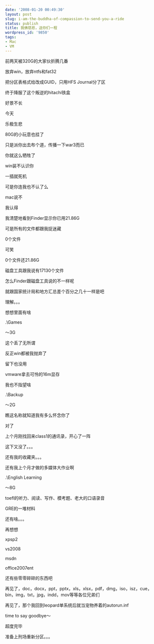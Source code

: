 ```yaml
---
date: '2008-01-20 00:49:30'
layout: post
slug: i-am-the-buddha-of-compassion-to-send-you-a-ride
status: publish
title: 我佛慈悲，送你们一程
wordpress_id: '9850'
tags:
- Mac
- VM
---
```





前两天被320G的大家伙折腾几番




  





放弃win，放弃ntfs和fat32




  





把分区表格式给改成GUID，只用HFS Journal分了区




  





终于降服了这个叛逆的hitachi铁盒




  





好景不长




  





今天




  





乐极生悲




  


80G的小玩意也挂了


  





只是派你出去布个道，传播一下war3而已




  





你就这么牺牲了




  





win装不认识你




  





一插就死机




  





可是你连我也不认了么




  





mac说不




  





我认得




  





我清楚地看到Finder显示你已用21.86G




  





可是所有的文件都跟我捉迷藏




  





0个文件




  





可笑




  





0个文件还21.86G




  





磁盘工具跟我说有17130个文件




  





怎么Finder跟磁盘工具说的不一样呢




  





就跟国家统计局和地方汇总差个百分之几十一样是吧




  





理解。。。




  





  





想想里面有啥




  





.\Games




～3G




这个丢了无所谓




反正win都被我抛弃了




留下也没用




vmware拿去可怜的16m显存




我也不指望啥




  





.\Backup




～2G




瞧这名称就知道我有多么怀念你了




对了




上个月刚找回来class1的通讯录，开心了一阵




这下又没了。。。




还有我的收藏夹。。。




还有我上个月才做的多媒体大作业啊




  





.\English Learning




～8G




toefl的听力、阅读、写作、模考题、老大的口语录音




GRE的一堆材料




  





还有啥。。。




再想想




  





xpsp2




vs2008




msdn




office2007ent




  





还有些零零碎碎的东西吧




  





再见了，doc，docx，ppt，pptx，xls，xlsx，pdf，dmg，iso，isz，cue，bin，img，txt，jpg，indd，mov等等各位兄弟们




  





再见了，那个我回到leopard单系统后就当宠物养着的autorun.inf




  





time to say goodbye～




  





  





  





  





  





  





超度完毕




准备上刑场重新分区。。。
